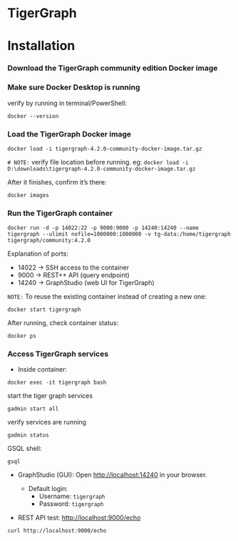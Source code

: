 # TigerGraph

# Installation
### Download the TigerGraph community edition Docker image

### Make sure Docker Desktop is running

verify by running in terminal/PowerShell:
```
docker --version
```

### Load the TigerGraph Docker image

```
docker load -i tigergraph-4.2.0-community-docker-image.tar.gz
```
```# NOTE:``` verify file location before running. eg: ```docker load -i D:\downloads\tigergraph-4.2.0-community-docker-image.tar.gz```

After it finishes, confirm it’s there:
```
docker images
```
      
### Run the TigerGraph container

```
docker run -d -p 14022:22 -p 9000:9000 -p 14240:14240 --name tigergraph --ulimit nofile=1000000:1000000 -v tg-data:/home/tigergraph tigergraph/community:4.2.0
```
Explanation of ports:
- 14022 → SSH access to the container
- 9000 → REST++ API (query endpoint)
- 14240 → GraphStudio (web UI for TigerGraph)

```NOTE:``` To reuse the existing container instead of creating a new one:
```
docker start tigergraph
```

After running, check container status:
```
docker ps
```

### Access TigerGraph services

- Inside container:
```
docker exec -it tigergraph bash
```

start the tiger graph services
```
gadmin start all
```
verify services are running
```
gadmin status
```
GSQL shell:
```
gsql
```
- GraphStudio (GUI): Open [http://localhost:14240](http://localhost:14240) in your browser.
  - Default login:
    - Username: ```tigergraph```
    - Password: ```tigergraph```

- REST API test: [http://localhost:9000/echo](http://localhost:9000/echo)
```
curl http://localhost:9000/echo
```
